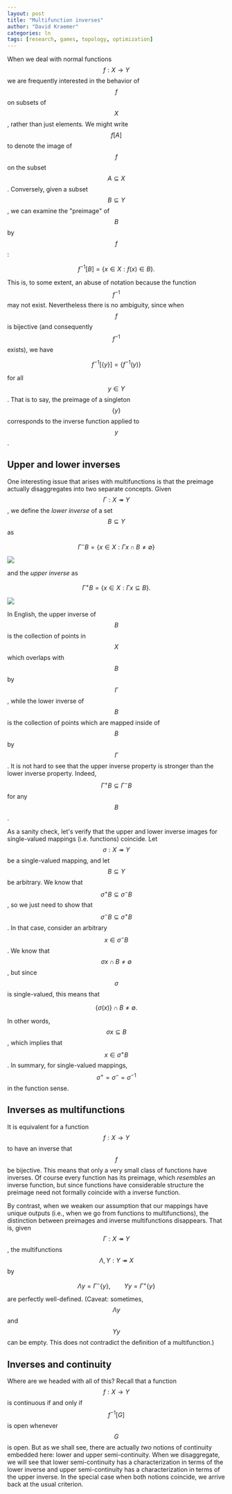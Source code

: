 ```yaml
---
layout: post
title: "Multifunction inverses"
author: "David Kraemer"
categories: ln 
tags: [research, games, topology, optimization]
---
```


When we deal with normal functions $$ f : X \to Y $$ we are frequently
interested in the behavior of $$ f $$ on subsets of $$ X $$, rather than just
elements. We might write $$ f [ A ] $$ to denote the image of $$ f $$ on the
subset $$ A \subseteq X $$. Conversely, given a subset $$ B \subseteq Y $$, we
can examine the "preimage" of $$ B $$ by $$ f $$:

$$
f^{-1} [B] = \{ x \in X : f(x) \in B \}.
$$

This is, to some extent, an abuse of notation because the function $$ f^{-1} $$
may not exist. Nevertheless there is no ambiguity, since when $$ f $$ is
bijective (and consequently $$ f^{-1} $$ exists), we have

$$
f^{-1} [\{ y \}] = \{ f^{-1} (y) \}
$$

for all $$y \in Y$$. That is to say, the preimage of a singleton $$\{ y \} $$
corresponds to the inverse function applied to $$y$$.

## Upper and lower inverses

One interesting issue that arises with multifunctions is that the preimage
actually disaggregates into two separate concepts. Given $$ \Gamma : X
\twoheadrightarrow Y $$, we define the *lower inverse* of a set $$ B \subseteq Y
$$ as

$$
\Gamma^- B = \{ x \in X : \Gamma x \cap B \ne \emptyset \}
$$

![](/files/ipe-graphics/2018-06-06-lower-inverse.png)

and the *upper inverse* as

$$
\Gamma^+ B = \{ x \in X : \Gamma x \subseteq B \}.
$$

![](/files/ipe-graphics/2018-06-06-upper-inverse.png)

In English, the upper inverse of $$ B $$ is the collection of points in $$ X $$
which overlaps with $$ B $$ by $$ \Gamma $$, while the lower inverse of $$ B $$
is the collection of points which are mapped inside of $$ B $$ by $$ \Gamma $$.
It is not hard to see that the upper inverse property is stronger than the lower
inverse property. Indeed, $$ \Gamma^+ B \subseteq \Gamma^- B$$ for any $$ B $$.

As a sanity check, let's verify that the upper and lower inverse images for
single-valued mappings (i.e. functions) coincide. Let $$ \sigma : X
\twoheadrightarrow Y $$ be a single-valued mapping, and let $$ B \subseteq Y $$
be arbitrary. We know that $$ \sigma^+ B \subseteq \sigma^- B $$, so we just
need to show that $$ \sigma^- B \subseteq \sigma^+ B$$. In that case, consider
an arbitrary $$ x \in \sigma^- B$$. We know that $$ \sigma x \cap B \ne
\emptyset $$, but since $$ \sigma $$ is single-valued, this means that 

$$
\{\sigma(x)\} \cap B \ne \emptyset.
$$

In other words, $$ \sigma x \subseteq B $$, which implies that $$ x \in \sigma^+
B $$. In summary, for single-valued mappings, $$ \sigma^+ = \sigma^- =
\sigma^{-1}$$ in the function sense.

## Inverses as multifunctions

It is equivalent for a function $$ f : X \to Y $$ to have an inverse that $$ f
$$ be bijective. This means that only a very small class of functions have
inverses. Of course every function has its preimage, which *resembles* an
inverse function, but since functions have considerable structure the preimage
need not formally coincide with a inverse function.

By contrast, when we weaken our assumption that our mappings have unique outputs
(i.e., when we go from functions to multifunctions), the distinction between
preimages and inverse multifunctions disappears. That is, given $$ \Gamma : X
\twoheadrightarrow Y $$, the multifunctions $$ \Lambda, \Upsilon : Y \twoheadrightarrow X $$ by 

$$
\Lambda y = \Gamma^- \{ y \}, \qquad 
\Upsilon y = \Gamma^+ \{ y \}
$$

are perfectly well-defined. (Caveat: sometimes, $$\Lambda y$$ and $$\Upsilon y$$
can be empty. This does not contradict the definition of a multifunction.)

## Inverses and continuity

Where are we headed with all of this? Recall that a function $$ f : X \to Y $$
is continuous if and only if $$ f^{-1} [G] $$ is open whenever $$ G $$ is open.
But as we shall see, there are actually *two* notions of continuity embedded
here: lower and upper semi-continuity. When we disaggregate, we will see that
lower semi-continuity has a characterization in terms of the lower inverse and
upper semi-continuity has a characterization in terms of the upper inverse. In
the special case when both notions coincide, we arrive back at the usual
criterion.



